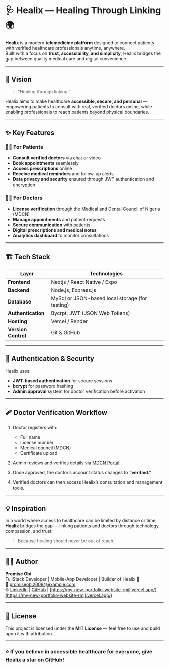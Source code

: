 # 🩺 Healix — Healing Through Linking 🌍

**Healix** is a modern **telemedicine platform** designed to connect patients with verified healthcare professionals anytime, anywhere.  
Built with a focus on **trust, accessibility, and simplicity**, Healix bridges the gap between quality medical care and digital convenience.

---

## 🚀 Vision

> “Healing through linking.”

Healix aims to make healthcare **accessible, secure, and personal** — empowering patients to consult with real, verified doctors online, while enabling professionals to reach patients beyond physical boundaries.

---

## ✨ Key Features

### 👨‍⚕️ For Patients
- **Consult verified doctors** via chat or video
- **Book appointments** seamlessly
- **Access prescriptions** online
- **Receive medical reminders** and follow-up alerts
- **Data privacy and security** ensured through JWT authentication and encryption

### 🧑‍⚕️ For Doctors
- **License verification** through the Medical and Dental Council of Nigeria (MDCN)
- **Manage appointments** and patient requests
- **Secure communication** with patients
- **Digital prescriptions and medical notes**
- **Analytics dashboard** to monitor consultations

---

## 🏗 Tech Stack

| Layer | Technologies |
|-------|---------------|
| **Frontend** | Nextjs / React Native / Expo |
| **Backend** | Node.js, Express.js |
| **Database** | MySql or JSON-based local storage (for testing) |
| **Authentication** | Bycrpt, JWT (JSON Web Tokens) |
| **Hosting** | Vercel / Render |
| **Version Control** | Git & GitHub |

---

## 🔐 Authentication & Security

Healix uses:
- **JWT-based authentication** for secure sessions  
- **bcrypt** for password hashing  
- **Admin approval** system for doctor verification before activation

---

## 🩹 Doctor Verification Workflow

1. Doctor registers with:
   - Full name  
   - License number  
   - Medical council (MDCN)  
   - Certificate upload  

2. Admin reviews and verifies details via [MDCN Portal](https://portal.mdcn.gov.ng/).  
3. Once approved, the doctor’s account status changes to **“verified.”**  
4. Verified doctors can then access Healix’s consultation and management tools. 

---

## 💡 Inspiration

In a world where access to healthcare can be limited by distance or time, **Healix** bridges the gap — linking patients and doctors through technology, compassion, and trust.

> Because healing should never be out of reach.

---

## 👨‍💻 Author

**Promise Obi**  
FullStack Developer | Mobile-App Developer | Builder of Healix 💚  
📧 [promiseobi2008@example.com](mailto:promiseobi2008@example.com)  
🌐 [LinkedIn](https://www.linkedin.com/in/promise-obi-9a6878328/) | [GitHub](https://github.com/Promise278) | [https://my-new-portfolio-website-rmjl.vercel.app/](https://my-new-portfolio-website-rmjl.vercel.app/)

---

## 🧾 License

This project is licensed under the **MIT License** — feel free to use and build upon it with attribution.

---

### ⭐ If you believe in accessible healthcare for everyone, give Healix a star on GitHub!